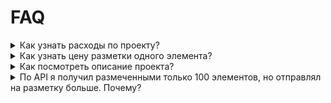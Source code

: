 # FAQ

<details><summary>Как узнать расходы по проекту?</summary>

<Tabs>
  <TabItem value="ui" label="В веб-интерфейсе">

В кабинете заказчика на вкладке **Профиль** → **Затраты** выберите дату, за которую вы хотите посмотреть расходы, и необходимый проект.

  </TabItem>
  <TabItem value="api" label="Через API">

Чтобы получить стоимость `cost`, умножьте цену элемента `item_price` на количество размеченных элементов `item_count`.

  </TabItem>
</Tabs>

</details>


<details><summary>Как узнать цену разметки одного элемента?</summary>

Через API запроситe [информацию о проекте](https://toloka.ai/docs/toloka-apps/api/ref/app-project/app-projects_app_project_id_get.html) атрибут `item_price` — цена разметки одного элемента.

</details>


<details><summary>Как посмотреть описание проекта?</summary>

В кабинете заказчика на соответствующей вкладке выберите необходимый проект и нажмите значок ![Предпросмотр](assets/preview.png). В открывшемся окне отобразятся настройки и описание проекта.

![Предпросмотр](assets/project.png)

</details>


<details><summary>По API я получил размеченными только 100 элементов, но отправлял на разметку больше. Почему?</summary>

Существует ограничение по количеству одновременно передаваемых элементов — `/app-projects/{app_project_id}/items?sort=finished&after_id={last_saved_item_id}` возвращает не более 100 элементов за один раз. Если значение поля `"has_more" = true`, значит есть еще результаты. В этом случае обновите `after_id` и повторите запрос для получения следующих результатов.

</details>



